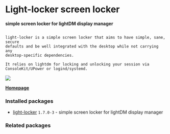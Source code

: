 # Light-locker screen locker

__simple screen locker for lightDM display manager__

```

light-locker is a simple screen locker that aims to have simple, sane, secure
defaults and be well integrated with the desktop while not carrying any
desktop-specific dependencies.

It relies on lightdm for locking and unlocking your session via
ConsoleKit/UPower or logind/systemd.

```

[![](https://screenshots.debian.net/thumbnail-with-version/light-locker/9001)](https://screenshots.debian.net/screenshot-with-version/light-locker/9001)



**[Homepage](https://github.com/the-cavalry/light-locker/)**

### Installed packages

* [light-locker](https://packages.debian.org/stretch/light-locker) `1.7.0-3` - simple screen locker for lightDM display manager

### Related packages

<sub>  </sub>
